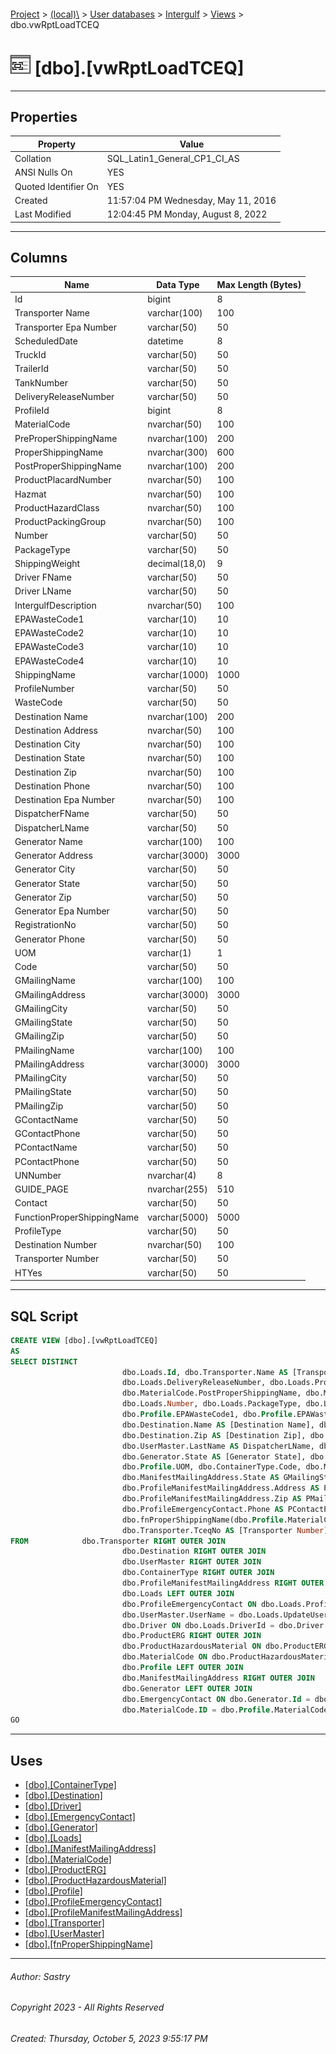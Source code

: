 #### 

[Project](../../../../index.md) > [(local)\\](../../../index.md) > [User databases](../../index.md) > [Intergulf](../index.md) > [Views](Views.md) > dbo.vwRptLoadTCEQ

# ![Views](../../../../Images/View32.png) [dbo].[vwRptLoadTCEQ]

---

## <a name="#properties"></a>Properties

| Property | Value |
|---|---|
| Collation | SQL_Latin1_General_CP1_CI_AS |
| ANSI Nulls On | YES |
| Quoted Identifier On | YES |
| Created | 11:57:04 PM Wednesday, May 11, 2016 |
| Last Modified | 12:04:45 PM Monday, August 8, 2022 |


---

## <a name="#columns"></a>Columns

| Name | Data Type | Max Length (Bytes) |
|---|---|---|
| Id | bigint | 8 |
| Transporter Name | varchar(100) | 100 |
| Transporter Epa Number | varchar(50) | 50 |
| ScheduledDate | datetime | 8 |
| TruckId | varchar(50) | 50 |
| TrailerId | varchar(50) | 50 |
| TankNumber | varchar(50) | 50 |
| DeliveryReleaseNumber | varchar(50) | 50 |
| ProfileId | bigint | 8 |
| MaterialCode | nvarchar(50) | 100 |
| PreProperShippingName | nvarchar(100) | 200 |
| ProperShippingName | nvarchar(300) | 600 |
| PostProperShippingName | nvarchar(100) | 200 |
| ProductPlacardNumber | nvarchar(50) | 100 |
| Hazmat | nvarchar(50) | 100 |
| ProductHazardClass | nvarchar(50) | 100 |
| ProductPackingGroup | nvarchar(50) | 100 |
| Number | varchar(50) | 50 |
| PackageType | varchar(50) | 50 |
| ShippingWeight | decimal(18,0) | 9 |
| Driver FName | varchar(50) | 50 |
| Driver LName | varchar(50) | 50 |
| IntergulfDescription | nvarchar(50) | 100 |
| EPAWasteCode1 | varchar(10) | 10 |
| EPAWasteCode2 | varchar(10) | 10 |
| EPAWasteCode3 | varchar(10) | 10 |
| EPAWasteCode4 | varchar(10) | 10 |
| ShippingName | varchar(1000) | 1000 |
| ProfileNumber | varchar(50) | 50 |
| WasteCode | varchar(50) | 50 |
| Destination Name | nvarchar(100) | 200 |
| Destination Address | nvarchar(50) | 100 |
| Destination City | nvarchar(50) | 100 |
| Destination State | nvarchar(50) | 100 |
| Destination Zip | nvarchar(50) | 100 |
| Destination Phone | nvarchar(50) | 100 |
| Destination Epa Number | nvarchar(50) | 100 |
| DispatcherFName | varchar(50) | 50 |
| DispatcherLName | varchar(50) | 50 |
| Generator Name | varchar(100) | 100 |
| Generator Address | varchar(3000) | 3000 |
| Generator City | varchar(50) | 50 |
| Generator State | varchar(50) | 50 |
| Generator Zip | varchar(50) | 50 |
| Generator Epa Number | varchar(50) | 50 |
| RegistrationNo | varchar(50) | 50 |
| Generator Phone | varchar(50) | 50 |
| UOM | varchar(1) | 1 |
| Code | varchar(50) | 50 |
| GMailingName | varchar(100) | 100 |
| GMailingAddress | varchar(3000) | 3000 |
| GMailingCity | varchar(50) | 50 |
| GMailingState | varchar(50) | 50 |
| GMailingZip | varchar(50) | 50 |
| PMailingName | varchar(100) | 100 |
| PMailingAddress | varchar(3000) | 3000 |
| PMailingCity | varchar(50) | 50 |
| PMailingState | varchar(50) | 50 |
| PMailingZip | varchar(50) | 50 |
| GContactName | varchar(50) | 50 |
| GContactPhone | varchar(50) | 50 |
| PContactName | varchar(50) | 50 |
| PContactPhone | varchar(50) | 50 |
| UNNumber | nvarchar(4) | 8 |
| GUIDE_PAGE | nvarchar(255) | 510 |
| Contact | varchar(50) | 50 |
| FunctionProperShippingName | varchar(5000) | 5000 |
| ProfileType | varchar(50) | 50 |
| Destination Number | nvarchar(50) | 100 |
| Transporter Number | varchar(50) | 50 |
| HTYes | varchar(50) | 50 |


---

## <a name="#sqlscript"></a>SQL Script

```sql
CREATE VIEW [dbo].[vwRptLoadTCEQ]
AS
SELECT DISTINCT 
                         dbo.Loads.Id, dbo.Transporter.Name AS [Transporter Name], dbo.Transporter.EpaIdNo AS [Transporter Epa Number], dbo.Loads.ScheduledDate, dbo.Loads.TruckId, dbo.Loads.TrailerId, dbo.Loads.TankNumber, 
                         dbo.Loads.DeliveryReleaseNumber, dbo.Loads.ProfileId, dbo.MaterialCode.MaterialCode, dbo.MaterialCode.PreProperShippingName, dbo.MaterialCode.ProperShippingName, 
                         dbo.MaterialCode.PostProperShippingName, dbo.MaterialCode.ProductPlacardNumber, dbo.MaterialCode.Hazmat, dbo.MaterialCode.ProductHazardClass, dbo.MaterialCode.ProductPackingGroup, 
                         dbo.Loads.Number, dbo.Loads.PackageType, dbo.Loads.ShippingWeight, dbo.Driver.FirstName AS [Driver FName], dbo.Driver.LastName AS [Driver LName], dbo.MaterialCode.Description AS IntergulfDescription, 
                         dbo.Profile.EPAWasteCode1, dbo.Profile.EPAWasteCode2, dbo.Profile.EPAWasteCode3, dbo.Profile.EPAWasteCode4, dbo.Profile.ShippingName, dbo.Profile.ProfileNumber, dbo.Profile.WasteCode, 
                         dbo.Destination.Name AS [Destination Name], dbo.Destination.Address AS [Destination Address], dbo.Destination.City AS [Destination City], dbo.Destination.State AS [Destination State], 
                         dbo.Destination.Zip AS [Destination Zip], dbo.Destination.Phone AS [Destination Phone], dbo.Destination.EpaIdNo AS [Destination Epa Number], dbo.UserMaster.FirstName AS DispatcherFName, 
                         dbo.UserMaster.LastName AS DispatcherLName, dbo.Generator.Name AS [Generator Name], dbo.Generator.Address AS [Generator Address], dbo.Generator.City AS [Generator City], 
                         dbo.Generator.State AS [Generator State], dbo.Generator.Zip AS [Generator Zip], dbo.Generator.EpaIdNo AS [Generator Epa Number], dbo.Generator.RegistrationNo, dbo.Generator.Phone AS [Generator Phone], 
                         dbo.Profile.UOM, dbo.ContainerType.Code, dbo.ManifestMailingAddress.Name AS GMailingName, dbo.ManifestMailingAddress.Address AS GMailingAddress, dbo.ManifestMailingAddress.City AS GMailingCity, 
                         dbo.ManifestMailingAddress.State AS GMailingState, dbo.ManifestMailingAddress.Zip AS GMailingZip, dbo.ProfileManifestMailingAddress.Name AS PMailingName, 
                         dbo.ProfileManifestMailingAddress.Address AS PMailingAddress, dbo.ProfileManifestMailingAddress.City AS PMailingCity, dbo.ProfileManifestMailingAddress.State AS PMailingState, 
                         dbo.ProfileManifestMailingAddress.Zip AS PMailingZip, dbo.EmergencyContact.Name AS GContactName, dbo.EmergencyContact.Phone AS GContactPhone, dbo.ProfileEmergencyContact.Name AS PContactName, 
                         dbo.ProfileEmergencyContact.Phone AS PContactPhone, SUBSTRING(dbo.ProductHazardousMaterial.UNNumber, 3, 4) AS UNNumber, dbo.ProductERG.GUIDE_PAGE, dbo.Generator.Contact, 
                         dbo.fnProperShippingName(dbo.Profile.MaterialCodeId) AS FunctionProperShippingName, dbo.Profile.ProfileType, dbo.Destination.TceqNo AS [Destination Number], 
                         dbo.Transporter.TceqNo AS [Transporter Number], dbo.Profile.HTYes
FROM            dbo.Transporter RIGHT OUTER JOIN
                         dbo.Destination RIGHT OUTER JOIN
                         dbo.UserMaster RIGHT OUTER JOIN
                         dbo.ContainerType RIGHT OUTER JOIN
                         dbo.ProfileManifestMailingAddress RIGHT OUTER JOIN
                         dbo.Loads LEFT OUTER JOIN
                         dbo.ProfileEmergencyContact ON dbo.Loads.ProfileId = dbo.ProfileEmergencyContact.Id ON dbo.ProfileManifestMailingAddress.Id = dbo.Loads.ProfileId ON dbo.ContainerType.Id = dbo.Loads.ContainerTypeId ON 
                         dbo.UserMaster.UserName = dbo.Loads.UpdateUser ON dbo.Destination.Id = dbo.Loads.DestinationId LEFT OUTER JOIN
                         dbo.Driver ON dbo.Loads.DriverId = dbo.Driver.Id LEFT OUTER JOIN
                         dbo.ProductERG RIGHT OUTER JOIN
                         dbo.ProductHazardousMaterial ON dbo.ProductERG.UN_NUMBER = SUBSTRING(dbo.ProductHazardousMaterial.UNNumber, 3, 4) RIGHT OUTER JOIN
                         dbo.MaterialCode ON dbo.ProductHazardousMaterial.ID = dbo.MaterialCode.ProperShippingNameId RIGHT OUTER JOIN
                         dbo.Profile LEFT OUTER JOIN
                         dbo.ManifestMailingAddress RIGHT OUTER JOIN
                         dbo.Generator LEFT OUTER JOIN
                         dbo.EmergencyContact ON dbo.Generator.Id = dbo.EmergencyContact.Id ON dbo.ManifestMailingAddress.Id = dbo.Generator.Id ON dbo.Profile.GeneratorId = dbo.Generator.Id ON 
                         dbo.MaterialCode.ID = dbo.Profile.MaterialCodeId ON dbo.Loads.ProfileId = dbo.Profile.Id ON dbo.Transporter.Id = dbo.Loads.TransporterId
GO

```


---

## <a name="#uses"></a>Uses

* [[dbo].[ContainerType]](../Tables/dbo_ContainerType.md)
* [[dbo].[Destination]](../Tables/dbo_Destination.md)
* [[dbo].[Driver]](../Tables/dbo_Driver.md)
* [[dbo].[EmergencyContact]](../Tables/dbo_EmergencyContact.md)
* [[dbo].[Generator]](../Tables/dbo_Generator.md)
* [[dbo].[Loads]](../Tables/dbo_Loads.md)
* [[dbo].[ManifestMailingAddress]](../Tables/dbo_ManifestMailingAddress.md)
* [[dbo].[MaterialCode]](../Tables/dbo_MaterialCode.md)
* [[dbo].[ProductERG]](../Tables/dbo_ProductERG.md)
* [[dbo].[ProductHazardousMaterial]](../Tables/dbo_ProductHazardousMaterial.md)
* [[dbo].[Profile]](../Tables/dbo_Profile.md)
* [[dbo].[ProfileEmergencyContact]](../Tables/dbo_ProfileEmergencyContact.md)
* [[dbo].[ProfileManifestMailingAddress]](../Tables/dbo_ProfileManifestMailingAddress.md)
* [[dbo].[Transporter]](../Tables/dbo_Transporter.md)
* [[dbo].[UserMaster]](../Tables/dbo_UserMaster.md)
* [[dbo].[fnProperShippingName]](../Programmability/Functions/Scalar-valued_Functions/dbo_fnProperShippingName.md)


---

###### Author:  Sastry

###### Copyright 2023 - All Rights Reserved

###### Created: Thursday, October 5, 2023 9:55:17 PM

